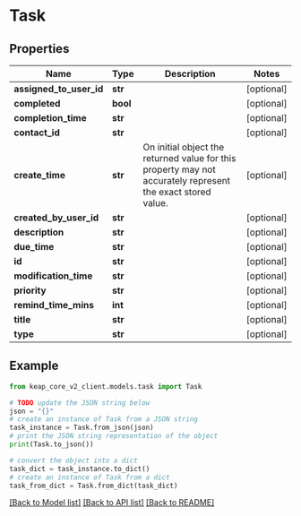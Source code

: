 # Task


## Properties

Name | Type | Description | Notes
------------ | ------------- | ------------- | -------------
**assigned_to_user_id** | **str** |  | [optional] 
**completed** | **bool** |  | [optional] 
**completion_time** | **str** |  | [optional] 
**contact_id** | **str** |  | [optional] 
**create_time** | **str** | On initial object the returned value for this property may not accurately represent the exact stored value. | [optional] 
**created_by_user_id** | **str** |  | [optional] 
**description** | **str** |  | [optional] 
**due_time** | **str** |  | [optional] 
**id** | **str** |  | [optional] 
**modification_time** | **str** |  | [optional] 
**priority** | **str** |  | [optional] 
**remind_time_mins** | **int** |  | [optional] 
**title** | **str** |  | [optional] 
**type** | **str** |  | [optional] 

## Example

```python
from keap_core_v2_client.models.task import Task

# TODO update the JSON string below
json = "{}"
# create an instance of Task from a JSON string
task_instance = Task.from_json(json)
# print the JSON string representation of the object
print(Task.to_json())

# convert the object into a dict
task_dict = task_instance.to_dict()
# create an instance of Task from a dict
task_from_dict = Task.from_dict(task_dict)
```
[[Back to Model list]](../README.md#documentation-for-models) [[Back to API list]](../README.md#documentation-for-api-endpoints) [[Back to README]](../README.md)


